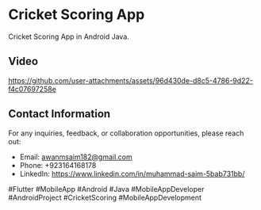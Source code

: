 # Cricket Scoring App

Cricket Scoring App in Android Java.

## Video

https://github.com/user-attachments/assets/96d430de-d8c5-4786-9d22-f4c07697258e

## Contact Information
For any inquiries, feedback, or collaboration opportunities, please reach out:

- Email: awanmsaim182@gmail.com
- Phone: +923164168178
- LinkedIn: https://www.linkedin.com/in/muhammad-saim-5bab731bb/


#Flutter #MobileApp #Android #Java #MobileAppDeveloper #AndroidProject #CricketScoring #MobileAppDevelopment

